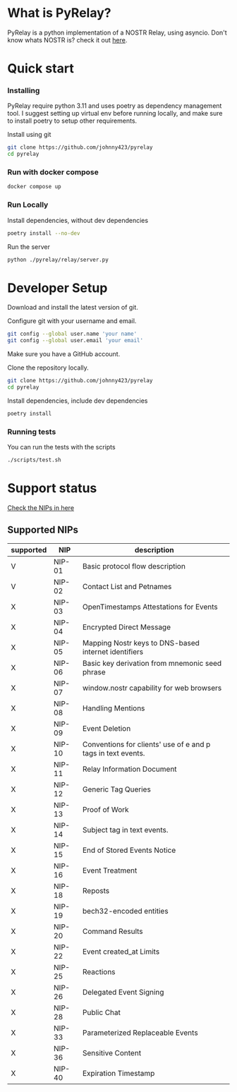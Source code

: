 # What is PyRelay?

PyRelay is a python implementation of a NOSTR Relay, using asyncio.
Don't know whats NOSTR is? check it out [here](https://nostr.com/).

# Quick start
 
### Installing
PyRelay require python 3.11 and uses poetry as dependency management tool.
I suggest setting up virtual env before running locally, and make sure to install poetry to setup other requirements.

Install using git
```bash
git clone https://github.com/johnny423/pyrelay
cd pyrelay
```
### Run with docker compose
```bash
docker compose up
```

### Run Locally
Install dependencies, without dev dependencies
```bash
poetry install --no-dev
```

Run the server
```bash
python ./pyrelay/relay/server.py
```

# Developer Setup
Download and install the latest version of git.

Configure git with your username and email.

```bash
git config --global user.name 'your name'
git config --global user.email 'your email'
```
Make sure you have a GitHub account.

Clone the repository locally.
```bash
git clone https://github.com/johnny423/pyrelay
cd pyrelay
```

Install dependencies, include dev dependencies 
```bash
poetry install
```

### Running tests 
You can run the tests with the scripts 
```bash
./scripts/test.sh
```

# Support status

[Check the NIPs in here](https://github.com/nostr-protocol/nips)

## Supported NIPs

| supported | NIP    | description                                                  |
|-----------|--------|--------------------------------------------------------------|
| V         | NIP-01 | Basic protocol flow description                              |
| V         | NIP-02 | Contact List and Petnames                                    |
| X         | NIP-03 | OpenTimestamps Attestations for Events                       |
| X         | NIP-04 | Encrypted Direct Message                                     |
| X         | NIP-05 | Mapping Nostr keys to DNS-based internet identifiers         |
| X         | NIP-06 | Basic key derivation from mnemonic seed phrase               |
| X         | NIP-07 | window.nostr capability for web browsers                     |
| X         | NIP-08 | Handling Mentions                                            |
| X         | NIP-09 | Event Deletion                                               |
| X         | NIP-10 | Conventions for clients' use of e and p tags in text events. |
| X         | NIP-11 | Relay Information Document                                   |
| X         | NIP-12 | Generic Tag Queries                                          |
| X         | NIP-13 | Proof of Work                                                |
| X         | NIP-14 | Subject tag in text events.                                  |
| X         | NIP-15 | End of Stored Events Notice                                  |
| X         | NIP-16 | Event Treatment                                              |
| X         | NIP-18 | Reposts                                                      |
| X         | NIP-19 | bech32-encoded entities                                      |
| X         | NIP-20 | Command Results                                              |
| X         | NIP-22 | Event created_at Limits                                      |
| X         | NIP-25 | Reactions                                                    |
| X         | NIP-26 | Delegated Event Signing                                      |
| X         | NIP-28 | Public Chat                                                  |
| X         | NIP-33 | Parameterized Replaceable Events                             |
| X         | NIP-36 | Sensitive Content                                            |
| X         | NIP-40 | Expiration Timestamp                                         |